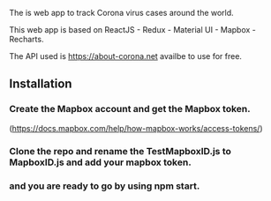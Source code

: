 The is web app to track Corona virus cases around the world. 

This web app is based on ReactJS - Redux - Material UI - Mapbox - Recharts.

The API used is https://about-corona.net availbe to use for free.


## Installation

### Create the Mapbox account and get the Mapbox token. 
(https://docs.mapbox.com/help/how-mapbox-works/access-tokens/)

### Clone the repo and rename the TestMapboxID.js to MapboxID.js and add your mapbox token.

### and you are ready to go by using npm start.